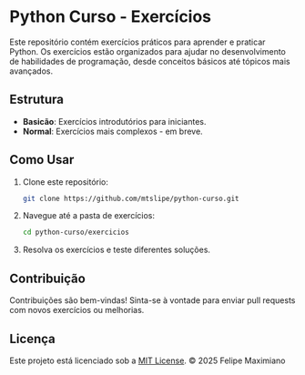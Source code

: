 # Python Curso - Exercícios

Este repositório contém exercícios práticos para aprender e praticar Python. Os exercícios estão organizados para ajudar no desenvolvimento de habilidades de programação, desde conceitos básicos até tópicos mais avançados.

## Estrutura

- **Basicão**: Exercícios introdutórios para iniciantes.
- **Normal**: Exercícios mais complexos - em breve.
## Como Usar

1. Clone este repositório:
   ```bash
   git clone https://github.com/mtslipe/python-curso.git
   ```
2. Navegue até a pasta de exercícios:
   ```bash
   cd python-curso/exercicios
   ```
3. Resolva os exercícios e teste diferentes soluções.

## Contribuição

Contribuições são bem-vindas! Sinta-se à vontade para enviar pull requests com novos exercícios ou melhorias.

## Licença

Este projeto está licenciado sob a [MIT License](LICENSE). © 2025 Felipe Maximiano
